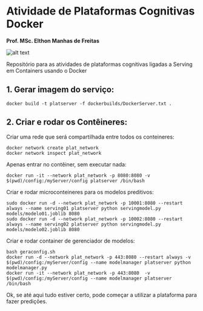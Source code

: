 # Atividade de Plataformas Cognitivas Docker  
__Prof. MSc. Elthon Manhas de Freitas__  

![alt text](images/capa.png)

Repositório para as atividades de plataformas cognitivas ligadas a Serving em Containers usando o Docker


## 1. Gerar imagem do serviço:


```
docker build -t platserver -f dockerbuilds/DockerServer.txt .
```

## 2. Criar e rodar os Contêineres:

Criar uma rede que será compartilhada entre todos os conteineres:  
```
docker network create plat_network
docker network inspect plat_network
```

Apenas entrar no contêiner, sem executar nada:
```
docker run -it --network plat_network -p 8080:8080 -v $(pwd)/config:/myServer/config platserver /bin/bash
```

Criar e rodar microconteineres para os modelos preditivos:  
```
sudo docker run -d --network plat_network -p 10001:8080 --restart always --name serving01 platserver python servingmodel.py models/modelo01.joblib 8080
sudo docker run -d --network plat_network -p 10002:8080 --restart always --name serving02 platserver python servingmodel.py models/modelo02.joblib 8080
```

Criar e rodar container de gerenciador de modelos:  
```
bash geraconfig.sh
docker run -d --network plat_network -p 443:8080 --restart always -v $(pwd)/config:/myServer/config --name modelmanager platserver python modelmanager.py 
docker run -it --network plat_network -p 443:8080  -v $(pwd)/config:/myServer/config --name modelmanager platserver /bin/bash

```

Ok, se até aqui tudo estiver certo, pode começar a utilizar a plataforma para fazer predições.